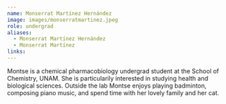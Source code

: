 ```yaml
---
name: Monserrat Martínez Hernández
image: images/monserratmartinez.jpeg
role: undergrad
aliases:
  - Monserrat Martínez Hernández
  - Monserrat Martínez
links:
---
```


Montse is a chemical pharmacobiology undergrad student at the School of Chemistry, UNAM. She is particularily interested in studying health and biological sciences. Outside the lab Montse enjoys playing badminton, composing piano music, and spend time with her lovely family and her cat.
